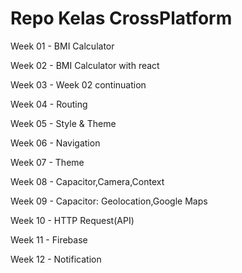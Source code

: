 # Repo Kelas CrossPlatform

Week 01 - BMI Calculator

Week 02 - BMI Calculator with react

Week 03 - Week 02 continuation

Week 04 - Routing

Week 05 - Style & Theme

Week 06 - Navigation

Week 07 - Theme

Week 08 - Capacitor,Camera,Context

Week 09 - Capacitor: Geolocation,Google Maps

Week 10 - HTTP Request(API)

Week 11 - Firebase

Week 12 - Notification




